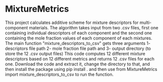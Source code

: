 # MixtureMetrics
This project calculates additive scheme for mixture descriptors for multi-component materials. The algorithm takes input from two .csv files, first one containing individual descriptors of each component and the second one containing the mole fraction values of each component of each mixtures.
The main function "mixture_descriptors_to_csv" gets three arguments 1- descriptors file path 2- mole fraction file path and 3- output directory (to store the 12 .csv output files)
This code computes 12 different mixture descriptors based on 12 different metrics and returns 12 .csv files for each one. 
Download the code and extract it, change the directory to that, and then install the package using pip install . and then use from  MixtureMetrics import mixture_descriptors_to_csv to run the function.


